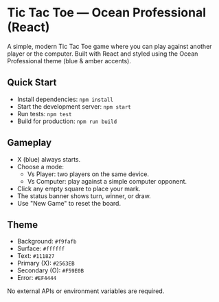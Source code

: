 # Tic Tac Toe — Ocean Professional (React)

A simple, modern Tic Tac Toe game where you can play against another player or the computer. Built with React and styled using the Ocean Professional theme (blue & amber accents).

## Quick Start

- Install dependencies: `npm install`
- Start the development server: `npm start`
- Run tests: `npm test`
- Build for production: `npm run build`

## Gameplay

- X (blue) always starts.
- Choose a mode:
  - Vs Player: two players on the same device.
  - Vs Computer: play against a simple computer opponent.
- Click any empty square to place your mark.
- The status banner shows turn, winner, or draw.
- Use "New Game" to reset the board.

## Theme

- Background: `#f9fafb`
- Surface: `#ffffff`
- Text: `#111827`
- Primary (X): `#2563EB`
- Secondary (O): `#F59E0B`
- Error: `#EF4444`

No external APIs or environment variables are required.
